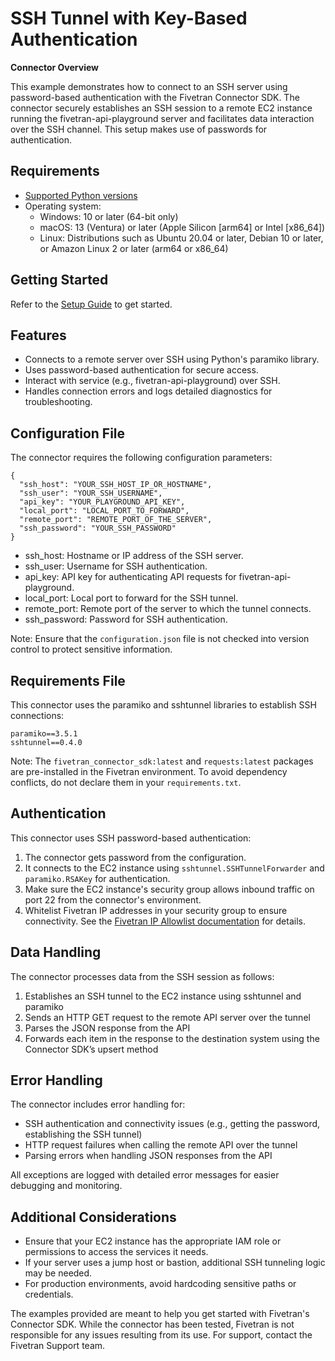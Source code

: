 # **SSH Tunnel with Key-Based Authentication**

**Connector Overview**

This example demonstrates how to connect to an SSH server using password-based authentication with the Fivetran Connector SDK. The connector securely establishes an SSH session to a remote EC2 instance running the fivetran-api-playground server and facilitates data interaction over the SSH channel. This setup makes use of passwords for authentication.

## **Requirements**

* [Supported Python versions](https://github.com/fivetran/fivetran_connector_sdk/blob/main/README.md#requirements)   
* Operating system:
  * Windows: 10 or later (64-bit only)
  * macOS: 13 (Ventura) or later (Apple Silicon [arm64] or Intel [x86_64])
  * Linux: Distributions such as Ubuntu 20.04 or later, Debian 10 or later, or Amazon Linux 2 or later (arm64 or x86_64)

## **Getting Started**

Refer to the [Setup Guide](https://fivetran.com/docs/connectors/connector-sdk/setup-guide) to get started.

## **Features**

- Connects to a remote server over SSH using Python's paramiko library.
- Uses password-based authentication for secure access.
- Interact with service (e.g., fivetran-api-playground) over SSH.
- Handles connection errors and logs detailed diagnostics for troubleshooting.

## **Configuration File**

The connector requires the following configuration parameters: 

```
{
  "ssh_host": "YOUR_SSH_HOST_IP_OR_HOSTNAME",
  "ssh_user": "YOUR_SSH_USERNAME",
  "api_key": "YOUR_PLAYGROUND_API_KEY",
  "local_port": "LOCAL_PORT_TO_FORWARD",
  "remote_port": "REMOTE_PORT_OF_THE_SERVER",
  "ssh_password": "YOUR_SSH_PASSWORD"
}
```

- ssh_host: Hostname or IP address of the SSH server.
- ssh_user: Username for SSH authentication.
- api_key: API key for authenticating API requests for fivetran-api-playground.
- local_port: Local port to forward for the SSH tunnel.
- remote_port: Remote port of the server to which the tunnel connects.
- ssh_password: Password for SSH authentication.

Note: Ensure that the `configuration.json` file is not checked into version control to protect sensitive information.

## **Requirements File**

This connector uses the paramiko and sshtunnel libraries to establish SSH connections:
```
paramiko==3.5.1
sshtunnel==0.4.0
```

Note: The `fivetran_connector_sdk:latest` and `requests:latest` packages are pre-installed in the Fivetran environment. To avoid dependency conflicts, do not declare them in your `requirements.txt`.

## **Authentication**

This connector uses SSH password-based authentication:

1. The connector gets password from the configuration.
2. It connects to the EC2 instance using `sshtunnel.SSHTunnelForwarder` and `paramiko.RSAKey` for authentication.
3. Make sure the EC2 instance's security group allows inbound traffic on port 22 from the connector's environment.
4. Whitelist Fivetran IP addresses in your security group to ensure connectivity. See the [Fivetran IP Allowlist documentation](https://fivetran.com/docs/using-fivetran/ips) for details.

## **Data Handling**

The connector processes data from the SSH session as follows:
1. Establishes an SSH tunnel to the EC2 instance using sshtunnel and paramiko
2. Sends an HTTP GET request to the remote API server over the tunnel
3. Parses the JSON response from the API
4. Forwards each item in the response to the destination system using the Connector SDK’s upsert method

## **Error Handling**

The connector includes error handling for:  
- SSH authentication and connectivity issues (e.g., getting the password, establishing the SSH tunnel)
- HTTP request failures when calling the remote API over the tunnel
- Parsing errors when handling JSON responses from the API

All exceptions are logged with detailed error messages for easier debugging and monitoring.

## **Additional Considerations**

- Ensure that your EC2 instance has the appropriate IAM role or permissions to access the services it needs.
- If your server uses a jump host or bastion, additional SSH tunneling logic may be needed.
- For production environments, avoid hardcoding sensitive paths or credentials.

The examples provided are meant to help you get started with Fivetran's Connector SDK. While the connector has been tested, Fivetran is not responsible for any issues resulting from its use. For support, contact the Fivetran Support team.